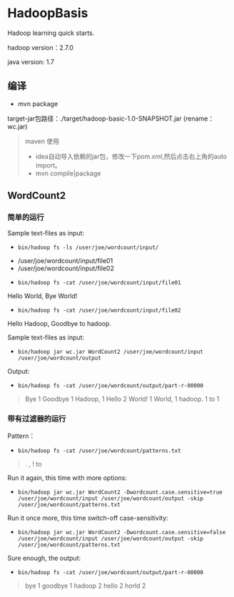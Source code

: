 # HadoopBasis
Hadoop learning quick starts.

hadoop version：2.7.0

java version: 1.7

## 编译
- mvn package

target-jar包路径：./target/hadoop-basic-1.0-SNAPSHOT.jar (rename：wc.jar)

> maven 使用
> * idea自动导入依赖的jar包，修改一下pom.xml,然后点击右上角的auto import。
> * mvn compile|package

## WordCount2
### 简单的运行
Sample text-files as input:

- `bin/hadoop fs -ls /user/joe/wordcount/input/`

 * /user/joe/wordcount/input/file01
 * /user/joe/wordcount/input/file02

- `bin/hadoop fs -cat /user/joe/wordcount/input/file01`

Hello World, Bye World!

- `bin/hadoop fs -cat /user/joe/wordcount/input/file02`

Hello Hadoop, Goodbye to hadoop.


Sample text-files as input:

- `bin/hadoop jar wc.jar WordCount2 /user/joe/wordcount/input /user/joe/wordcount/output`

Output:

- `bin/hadoop fs -cat /user/joe/wordcount/output/part-r-00000`

> Bye 1
> Goodbye 1
> Hadoop, 1
> Hello 2
> World! 1
> World, 1
> hadoop. 1
> to 1

### 带有过滤器的运行
Pattern：

- `bin/hadoop fs -cat /user/joe/wordcount/patterns.txt`

> \.
> \,
> \!
> to

Run it again, this time with more options:

- `bin/hadoop jar wc.jar WordCount2 -Dwordcount.case.sensitive=true /user/joe/wordcount/input /user/joe/wordcount/output -skip /user/joe/wordcount/patterns.txt`

Run it once more, this time switch-off case-sensitivity:

- `bin/hadoop jar wc.jar WordCount2 -Dwordcount.case.sensitive=false /user/joe/wordcount/input /user/joe/wordcount/output -skip /user/joe/wordcount/patterns.txt`

Sure enough, the output:

- `bin/hadoop fs -cat /user/joe/wordcount/output/part-r-00000`

> bye 1
> goodbye 1
> hadoop 2
> hello 2
> horld 2
